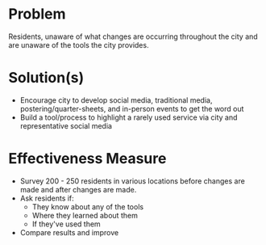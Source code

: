 # Problem

Residents, unaware of what changes are occurring throughout the city and are unaware of the tools the city provides.


# Solution(s)

* Encourage city to develop social media, traditional media, postering/quarter-sheets, and in-person events to get the word out
* Build a tool/process to highlight a rarely used service via city and representative social media


# Effectiveness Measure

* Survey 200 - 250 residents in various locations before changes are made and after changes are made.
* Ask residents if:
  * They know about any of the tools
  * Where they learned about them
  * If they've used them
* Compare results and improve

